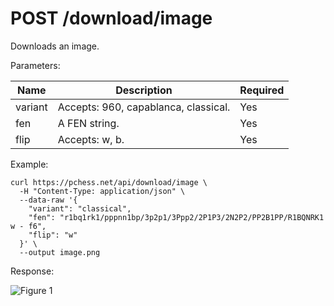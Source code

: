 # POST /download/image

Downloads an image.

Parameters:

| Name | Description | Required |
| ---- | ----------- | -------- |
| variant | Accepts: 960, capablanca, classical. | Yes |
| fen | A FEN string. | Yes |
| flip | Accepts: w, b. | Yes |

Example:

```text
curl https://pchess.net/api/download/image \
  -H "Content-Type: application/json" \
  --data-raw '{
    "variant": "classical",
    "fen": "r1bq1rk1/pppnn1bp/3p2p1/3Ppp2/2P1P3/2N2P2/PP2B1PP/R1BQNRK1 w - f6",
    "flip": "w"
  }' \
  --output image.png
```

Response:

![Figure 1](https://raw.githubusercontent.com/chesslablab/chess-api/master/docs/post-download-image_01.png)
